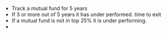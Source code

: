 - Track a mutual fund for 5 years
- If 3 or more out of 5 years it has under performed. time to exit
- If a mutual fund is not in top 25% it is under performing.
- 